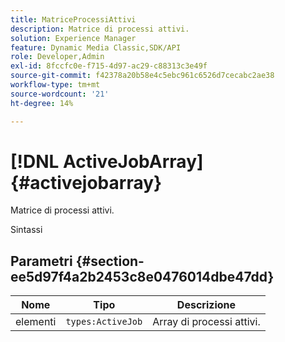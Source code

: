 ```yaml
---
title: MatriceProcessiAttivi
description: Matrice di processi attivi.
solution: Experience Manager
feature: Dynamic Media Classic,SDK/API
role: Developer,Admin
exl-id: 8fccfc0e-f715-4d97-ac29-c88313c3e49f
source-git-commit: f42378a20b58e4c5ebc961c6526d7cecabc2ae38
workflow-type: tm+mt
source-wordcount: '21'
ht-degree: 14%

---
```


# [!DNL ActiveJobArray]{#activejobarray}

Matrice di processi attivi.

Sintassi

## Parametri {#section-ee5d97f4a2b2453c8e0476014dbe47dd}

| Nome | Tipo | Descrizione |
|---|---|---|
| elementi | `types:ActiveJob` | Array di processi attivi. |

